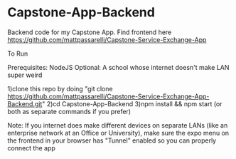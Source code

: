 # Capstone-App-Backend
Backend code for my Capstone App. Find frontend here https://github.com/mattpassarelli/Capstone-Service-Exchange-App

To Run

Prerequisites: 
    NodeJS
    Optional: 
        A school whose internet doesn't make LAN super weird
    
1)clone this repo by doing "git clone https://github.com/mattpassarelli/Capstone-Service-Exchange-App-Backend.git"
2)cd Capstone-App-Backend
3)npm install && npm start (or both as separate commands if you prefer)

Note: If you internet does make different devices on separate LANs (like an enterprise network at an Office or University), make sure the expo menu on the frontend in your browser has "Tunnel" enabled so you can properly connect the app